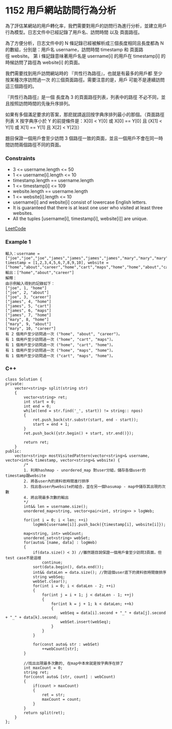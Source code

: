 # 1152 用戶網站訪問行為分析

為了評估某網站的用戶轉化率，我們需要對用戶的訪問行為進行分析，並建立用戶行為模型。日志文件中已經記錄了用戶名、訪問時間 以及 頁面路徑。

為了方便分析，日志文件中的 N 條記錄已經被解析成三個長度相同且長度都為 N 的數組，分別是：用戶名 username，訪問時間 timestamp 和 頁面路徑 website。
第 i 條記錄意味著用戶名是 username[i] 的用戶在 timestamp[i] 的時候訪問了路徑為 website[i] 的頁面。

我們需要找到用戶訪問網站時的 『共性行為路徑』，也就是有最多的用戶都 至少按某種次序訪問過一次 的三個頁面路徑。需要注意的是，用戶 可能不是連續訪問 這三個路徑的。

『共性行為路徑』是一個 長度為 3 的頁面路徑列表，列表中的路徑 不必不同，並且按照訪問時間的先後升序排列。

如果有多個滿足要求的答案，那麽就請返回按字典序排列最小的那個。（頁面路徑列表 X 按字典序小於 Y 的前提條件是：X[0] < Y[0] 或 X[0] == Y[0]
 且 (X[1] < Y[1] 或 X[1] == Y[1] 且 X[2] < Y[2])）

題目保證一個用戶會至少訪問 3 個路徑一致的頁面，並且一個用戶不會在同一時間訪問兩個路徑不同的頁面。

### Constraints

* 3 <= username.length <= 50
* 1 <= username[i].length <= 10
* timestamp.length == username.length
* 1 <= timestamp[i] <= 109
* website.length == username.length
* 1 <= website[i].length <= 10
* username[i] and website[i] consist of lowercase English letters.
* It is guaranteed that there is at least one user who visited at least three websites.
* All the tuples [username[i], timestamp[i], website[i]] are unique.

[LeetCode](https://leetcode-cn.com/problems/analyze-user-website-visit-pattern/)


### Example 1

```
輸入：username = ["joe","joe","joe","james","james","james","james","mary","mary","mary"], timestamp = [1,2,3,4,5,6,7,8,9,10], website = ["home","about","career","home","cart","maps","home","home","about","career"]
輸出：["home","about","career"]
解釋：
由示例輸入得到的記錄如下：
["joe", 1, "home"]
["joe", 2, "about"]
["joe", 3, "career"]
["james", 4, "home"]
["james", 5, "cart"]
["james", 6, "maps"]
["james", 7, "home"]
["mary", 8, "home"]
["mary", 9, "about"]
["mary", 10, "career"]
有 2 個用戶至少訪問過一次 ("home", "about", "career")。
有 1 個用戶至少訪問過一次 ("home", "cart", "maps")。
有 1 個用戶至少訪問過一次 ("home", "cart", "home")。
有 1 個用戶至少訪問過一次 ("home", "maps", "home")。
有 1 個用戶至少訪問過一次 ("cart", "maps", "home")。
```

### C++ 

```
class Solution {
private:
    vector<string> split(string str)
    {
        vector<string> ret;
        int start = 0;
        int end = 0;
        while((end = str.find('_', start)) != string:: npos)
        {
            ret.push_back(str.substr(start, end - start));
            start = end + 1;
        }
        ret.push_back({str.begin() + start, str.end()});

        return ret;
    }
public:
    vector<string> mostVisitedPattern(vector<string>& username, vector<int>& timestamp, vector<string>& website) {
        /*
        1. 利用hashmap - unordered_map 對user分組，儲存各個user的 timestamp跟website
        2. 將各user內的資料依時間進行排序
        3. 找出各user內website的組合，並在另一個hasumap - map中儲存其出現的次數
        4. 將出現最多次數的輸出
        */
        int&& len = username.size();
        unordered_map<string, vector<pair<int, string>> > logWeb;

        for(int i = 0; i < len; ++i)
            logWeb[username[i]].push_back({timestamp[i], website[i]});

        map<string, int> webCount;
        unordered_set<string> webSet;
        for(auto& [name, data] : logWeb)
        {
            if(data.size() < 3) //雖然題目說保證一個用戶會至少訪問3頁面，但test case不是這樣
                continue;
            sort(data.begin(), data.end()); 
            int&& dataLen = data.size(); //對這個user底下的資料依時間做排序
            string webSeq;
            webSet.clear();
            for(int i = 0; i < dataLen - 2; ++i)
            {
                for(int j = i + 1; j < dataLen - 1; ++j)
                {
                    for(int k = j + 1; k < dataLen; ++k)
                    {
                        webSeq = data[i].second + "_" + data[j].second + "_" + data[k].second;
                        webSet.insert(webSeq);
                    }
                }
            } 

            for(const auto& str : webSet)
                ++webCount[str];               
        }

        //找出出現最多次數的, 在map中本來就是按字典序在排了
        int maxCount = 0;
        string ret;
        for(const auto& [str, count] : webCount)
        {
            if(count > maxCount)
            {
                ret = str;
                maxCount = count;
            }
        }        
        return split(ret);
    }    
};
```